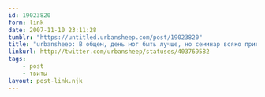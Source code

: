 ```yaml
---
id: 19023820
form: link
date: 2007-11-10 23:11:28
tumblr: "https://untitled.urbansheep.com/post/19023820"
title: "urbansheep: В общем, день мог быть лучше, но семинар всяко приятнее автопилотного веселья дома. Не хватает разговоров! С картинками! Емае. Ждем завтра."
linkurl: http://twitter.com/urbansheep/statuses/403769582
tags:
    - post
    - твиты
layout: post-link.njk
---
```


